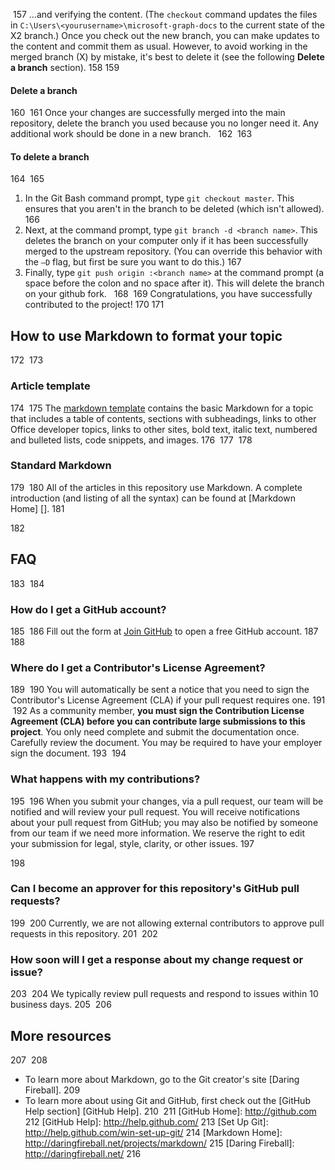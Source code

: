 ​
157
...and verifying the content. (The `checkout` command updates the files in `C:\Users\<yourusername>\microsoft-graph-docs` to the current state of the X2 branch.) Once you check out the new branch, you can make updates to the content and commit them as usual. However, to avoid working in the merged branch (X) by mistake, it's best to delete it (see the following **Delete a branch** section).
158
​
159
#### Delete a branch
160
​
161
Once your changes are successfully merged into the main repository, delete the branch you used because you no longer need it.  Any additional work should be done in a new branch.  
162
​
163
#### To delete a branch
164
​
165
1.  In the Git Bash command prompt, type `git checkout master`. This ensures that you aren't in the branch to be deleted (which isn't allowed).
166
2.  Next, at the command prompt, type `git branch -d <branch name>`. This deletes the branch on your computer only if it has been successfully merged to the upstream repository. (You can override this behavior with the `–D` flag, but first be sure you want to do this.)
167
3.  Finally, type `git push origin :<branch name>` at the command prompt (a space before the colon and no space after it).  This will delete the branch on your github fork.  
168
​
169
Congratulations, you have successfully contributed to the project!
170
​
171
## How to use Markdown to format your topic
172
​
173
### Article template
174
​
175
The [markdown template](/articles/0-markdown-template-for-new-articles.md) contains the basic Markdown for a topic that includes a table of contents, sections with subheadings, links to other Office developer topics, links to other sites, bold text, italic text, numbered and bulleted lists, code snippets, and images. 
176
​
177
​
178
### Standard Markdown
179
​
180
All of the articles in this repository use Markdown. A complete introduction (and listing of all the syntax) can be found at [Markdown Home] [].
181
 
182
## FAQ
183
​
184
### How do I get a GitHub account?
185
​
186
Fill out the form at [Join GitHub](https://github.com/join) to open a free GitHub account. 
187
​
188
### Where do I get a Contributor's License Agreement? 
189
​
190
You will automatically be sent a notice that you need to sign the Contributor's License Agreement (CLA) if your pull request requires one. 
191
​
192
As a community member, **you must sign the Contribution License Agreement (CLA) before you can contribute large submissions to this project**. You only need complete and submit the documentation once. Carefully review the document. You may be required to have your employer sign the document.
193
​
194
### What happens with my contributions?
195
​
196
When you submit your changes, via a pull request, our team will be notified and will review your pull request. You will receive notifications about your pull request from GitHub; you may also be notified by someone from our team if we need more information. We reserve the right to edit your submission for legal, style, clarity, or other issues.
197
 
198
### Can I become an approver for this repository's GitHub pull requests?
199
​
200
Currently, we are not allowing external contributors to approve pull requests in this repository.
201
​
202
### How soon will I get a response about my change request or issue?
203
​
204
We typically review pull requests and respond to issues within 10 business days.
205
​
206
## More resources
207
​
208
* To learn more about Markdown, go to the Git creator's site [Daring Fireball].
209
* To learn more about using Git and GitHub, first check out the [GitHub Help section] [GitHub Help].
210
​
211
[GitHub Home]: http://github.com
212
[GitHub Help]: http://help.github.com/
213
[Set Up Git]: http://help.github.com/win-set-up-git/
214
[Markdown Home]: http://daringfireball.net/projects/markdown/
215
[Daring Fireball]: http://daringfireball.net/
216
